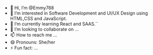 - 👋 Hi, I’m @Emmy788
- 👀 I’m interested in Software Development and UI/UX Design using HTML,CSS and JavaScript.
- 🌱 I’m currently learning React and SAAS.``
- 💞️ I’m looking to collaborate on ...
- 📫 How to reach me ...
- 😄 Pronouns: She/her
- ⚡ Fun fact: ...

<!---
Emmy788/Emmy788 is a ✨ special ✨ repository because its `README.md` (this file) appears on your GitHub profile.
You can click the Preview link to take a look at your changes.
--->
